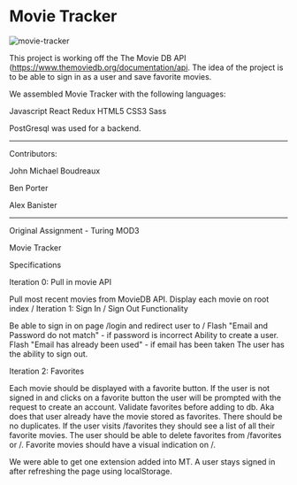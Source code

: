 # Movie Tracker

![movie-tracker](https://user-images.githubusercontent.com/20631355/31871007-66e7b40c-b76e-11e7-9a8b-154ca7d0b71c.gif)



This project is working off the The Movie DB API (https://www.themoviedb.org/documentation/api. The idea of the project is to be able to sign in as a user and save favorite movies.


  We assembled Movie Tracker with the following languages:
  
  Javascript
  React
  Redux
  HTML5
  CSS3
  Sass

  PostGresql was used for a backend.

------------------------------------------------------------------------------

  Contributors:
  
  John Michael Boudreaux
  
  Ben Porter
  
  Alex Banister

-------------------------------------------------------------------------------

Original Assignment - Turing MOD3

Movie Tracker

Specifications


Iteration 0: Pull in movie API

Pull most recent movies from MovieDB API.
Display each movie on root index /
Iteration 1: Sign In / Sign Out Functionality

Be able to sign in on page /login and redirect user to /
Flash "Email and Password do not match" - if password is incorrect
Ability to create a user.
Flash "Email has already been used" - if email has been taken
The user has the ability to sign out.


Iteration 2: Favorites

Each movie should be displayed with a favorite button.
If the user is not signed in and clicks on a favorite button the user will be prompted with the request to create an account.
Validate favorites before adding to db. Aka does that user already have the movie stored as favorites. There should be no duplicates.
If the user visits /favorites they should see a list of all their favorite movies.
The user should be able to delete favorites from /favorites or /.
Favorite movies should have a visual indication on /.

We were able to get one extension added into MT.
A user stays signed in after refreshing the page using localStorage.
